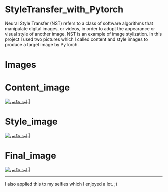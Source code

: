 # StyleTransfer_with_Pytorch


Neural Style Transfer (NST) refers to a class of software algorithms that manipulate digital images, or videos, in order to adopt the appearance or visual style of another image. NST is an example of image stylization.
In this project I used two pictures which I called content and style images to produce a target image by PyTorch.



# Images

# Content_image
<a href="http://uupload.ir/" target="_blank"><img src="http://uupload.ir/files/ckwm_newyork.jpg" border="0" alt="آپلود عکس" /></a>

# Style_image
<a href="http://uupload.ir/" target="_blank"><img src="http://uupload.ir/files/hgnw_paint.jpg" border="0" alt="آپلود عکس" /></a>


# Final_image
<a href="http://uupload.ir/" target="_blank"><img src="http://uupload.ir/files/k5or_download.png" border="0" alt="آپلود عکس" /></a>



---------------------------------------------------------------------------------------------------------------------------------------------

I also applied this to my selfies which I enjoyed a lot. ;)



